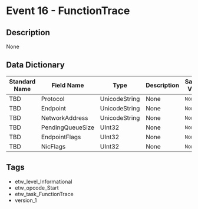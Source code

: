 # Event 16 - FunctionTrace

## Description
None

## Data Dictionary
|Standard Name|Field Name|Type|Description|Sample Value|
|---|---|---|---|---|
|TBD|Protocol|UnicodeString|None|`None`|
|TBD|Endpoint|UnicodeString|None|`None`|
|TBD|NetworkAddress|UnicodeString|None|`None`|
|TBD|PendingQueueSize|UInt32|None|`None`|
|TBD|EndpointFlags|UInt32|None|`None`|
|TBD|NicFlags|UInt32|None|`None`|

## Tags
* etw_level_Informational
* etw_opcode_Start
* etw_task_FunctionTrace
* version_1